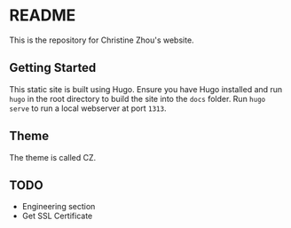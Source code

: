 # README

This is the repository for Christine Zhou's website.

## Getting Started

This static site is built using Hugo. Ensure you have Hugo installed and run `hugo` in the root directory to build the site into the `docs` folder. Run `hugo serve` to run a local webserver at port `1313`.

## Theme

The theme is called CZ.

## TODO

- Engineering section
- Get SSL Certificate
